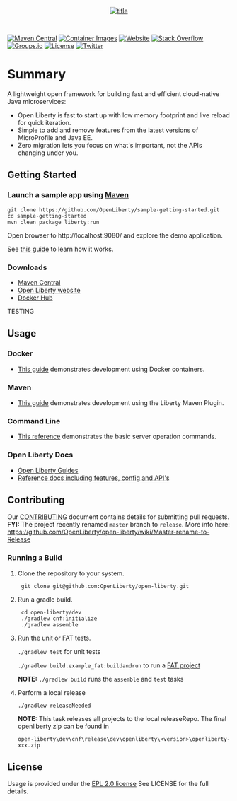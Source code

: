 <!-- PROJECT LOGO -->

<p align="center">
  <a href="https://openliberty.io/">
    <img src="https://github.com/OpenLiberty/logos/blob/main/combomark/png/OL_logo_green_on_white.png" alt="title" >
  </a>
</p>
<br />


[![Maven Central](https://img.shields.io/maven-central/v/io.openliberty/openliberty-runtime.svg?label=Maven%20Central)](https://central.sonatype.com/artifact/io.openliberty/openliberty-runtime)
[![Container Images](https://img.shields.io/badge/container-images-yellow)](https://openliberty.io/docs/latest/container-images.html)
[![Website](https://img.shields.io/badge/website-live-purple.svg)](https://openliberty.io/)
[![Stack Overflow](https://img.shields.io/badge/find-answers-blue.svg)](https://stackoverflow.com/questions/tagged/open-liberty)
[![Groups.io](https://img.shields.io/badge/ask-groups.io-orange.svg)](https://groups.io/g/openliberty)
[![License](https://img.shields.io/badge/License-EPL%202.0-green.svg)](https://opensource.org/licenses/EPL-2.0)
[![Twitter](https://img.shields.io/twitter/follow/openlibertyio.svg?style=social&label=Follow)](https://twitter.com/OpenLibertyIO)

# Summary
A lightweight open framework for building fast and efficient cloud-native Java microservices:
* Open Liberty is fast to start up with low memory footprint and live reload for quick iteration.
* Simple to add and remove features from the latest versions of MicroProfile and Java EE.
* Zero migration lets you focus on what's important, not the APIs changing under you.

## Getting Started

### Launch a sample app using [Maven](https://maven.apache.org/)
    git clone https://github.com/OpenLiberty/sample-getting-started.git
    cd sample-getting-started
    mvn clean package liberty:run

Open browser to http://localhost:9080/ and explore the demo application.

See [this guide](https://openliberty.io/guides/getting-started.html)  to learn how it works.

### Downloads

* [Maven Central](https://mvnrepository.com/artifact/io.openliberty/openliberty-runtime)
* [Open Liberty website](https://www.openliberty.io/downloads/)
* [Docker Hub](https://hub.docker.com/_/open-liberty)

TESTING

## Usage


### Docker

* [This guide](https://openliberty.io/guides/docker.html) demonstrates development using Docker containers. 

### Maven

* [This guide](https://openliberty.io/guides/maven-intro.html) demonstrates development using the Liberty Maven Plugin. 

### Command Line

* [This reference](https://openliberty.io/docs/ref/command/) demonstrates the basic server operation commands.


### Open Liberty Docs

* [Open Liberty Guides](https://openliberty.io/guides/)
* [Reference docs including features, config and API's](https://openliberty.io/docs/)


## Contributing

Our [CONTRIBUTING](https://github.com/OpenLiberty/open-liberty/blob/release/CONTRIBUTING.md) document contains details for submitting pull requests.
**FYI:** The project recently renamed `master` branch to `release`.  More info here: https://github.com/OpenLiberty/open-liberty/wiki/Master-rename-to-Release

### Running a Build

1. Clone the repository to your system.

        git clone git@github.com:OpenLiberty/open-liberty.git

2. Run a gradle build.

        cd open-liberty/dev
        ./gradlew cnf:initialize
        ./gradlew assemble
    
3. Run the unit or FAT tests.

    `./gradlew test` for unit tests
    
    `./gradlew build.example_fat:buildandrun` to run a [FAT project](https://github.com/OpenLiberty/open-liberty/wiki/FAT-tests)
   
   **NOTE:** ```./gradlew build``` runs the `assemble` and `test` tasks
   
4. Perform a local release

    ```./gradlew releaseNeeded```
    
    **NOTE:** This task releases all projects to the local releaseRepo.
    The final openliberty zip can be found in
    
    ```open-liberty\dev\cnf\release\dev\openliberty\<version>\openliberty-xxx.zip```

## License

Usage is provided under the [EPL 2.0 license](https://opensource.org/licenses/EPL-2.0) See LICENSE for the full details.

